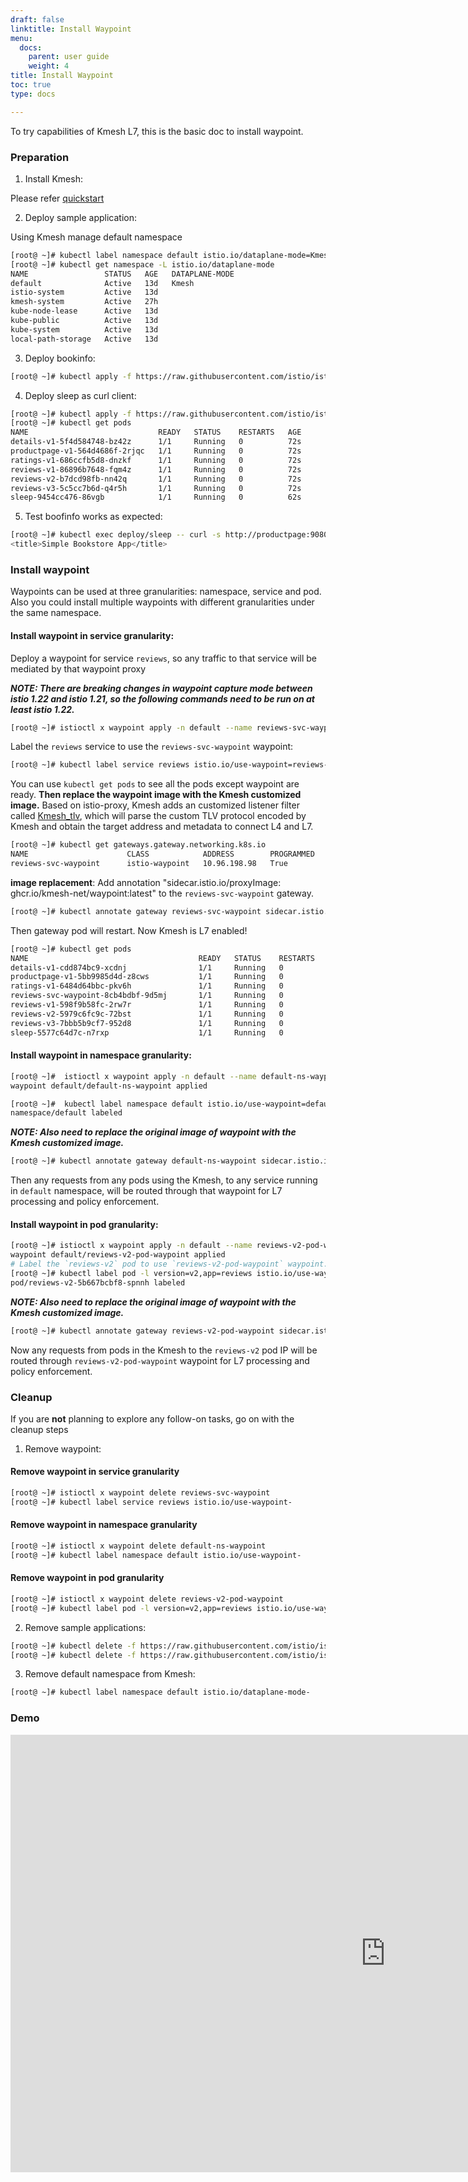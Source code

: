 ```yaml
---
draft: false
linktitle: Install Waypoint
menu:
  docs:
    parent: user guide
    weight: 4
title: Install Waypoint
toc: true
type: docs

---
```


To try capabilities of Kmesh L7, this is the basic doc to install waypoint.

### Preparation

1. Install Kmesh:

Please refer [quickstart](https://kmesh.net/en/docs/setup/quickstart/)

2. Deploy sample application:

Using Kmesh manage default namespace

```bash
[root@ ~]# kubectl label namespace default istio.io/dataplane-mode=Kmesh
[root@ ~]# kubectl get namespace -L istio.io/dataplane-mode
NAME                 STATUS   AGE   DATAPLANE-MODE
default              Active   13d   Kmesh
istio-system         Active   13d   
kmesh-system         Active   27h   
kube-node-lease      Active   13d   
kube-public          Active   13d   
kube-system          Active   13d   
local-path-storage   Active   13d   
```

3. Deploy bookinfo:

```bash
[root@ ~]# kubectl apply -f https://raw.githubusercontent.com/istio/istio/release-1.21/samples/bookinfo/platform/kube/bookinfo.yaml
```

4. Deploy sleep as curl client:

```bash
[root@ ~]# kubectl apply -f https://raw.githubusercontent.com/istio/istio/release-1.21/samples/sleep/sleep.yaml
[root@ ~]# kubectl get pods
NAME                             READY   STATUS    RESTARTS   AGE
details-v1-5f4d584748-bz42z      1/1     Running   0          72s
productpage-v1-564d4686f-2rjqc   1/1     Running   0          72s
ratings-v1-686ccfb5d8-dnzkf      1/1     Running   0          72s
reviews-v1-86896b7648-fqm4z      1/1     Running   0          72s
reviews-v2-b7dcd98fb-nn42q       1/1     Running   0          72s
reviews-v3-5c5cc7b6d-q4r5h       1/1     Running   0          72s
sleep-9454cc476-86vgb            1/1     Running   0          62s
```

5. Test boofinfo works as expected:

```bash
[root@ ~]# kubectl exec deploy/sleep -- curl -s http://productpage:9080/ | grep -o "<title>.*</title>"
<title>Simple Bookstore App</title>
```

### Install waypoint

Waypoints can be used at three granularities: namespace, service and pod. Also you could install multiple waypoints with different granularities under the same namespace.

#### Install waypoint in service granularity:

Deploy a waypoint for service `reviews`, so any traffic to that service will be mediated by that waypoint proxy

***NOTE: There are breaking changes in waypoint capture mode between istio 1.22 and istio 1.21, so the following commands need to be run on at least istio 1.22.***

```bash
[root@ ~]# istioctl x waypoint apply -n default --name reviews-svc-waypoint
```

Label the `reviews` service to use the `reviews-svc-waypoint` waypoint:

```bash
[root@ ~]# kubectl label service reviews istio.io/use-waypoint=reviews-svc-waypoint
```

You can use `kubectl get pods` to see all the pods except waypoint are ready. **Then replace the waypoint image with the Kmesh customized image.** Based on istio-proxy, Kmesh adds an customized listener filter called [Kmesh_tlv](https://github.com/kmesh-net/waypoint/tree/master/source/extensions/filters/listener/kmesh_tlv), which will parse the custom TLV protocol encoded by Kmesh and obtain the target address and metadata to connect L4 and L7.

```bash
[root@ ~]# kubectl get gateways.gateway.networking.k8s.io
NAME                      CLASS            ADDRESS        PROGRAMMED   AGE
reviews-svc-waypoint      istio-waypoint   10.96.198.98   True         30m
```

**image replacement**: Add annotation "sidecar.istio.io/proxyImage: ghcr.io/kmesh-net/waypoint:latest" to the `reviews-svc-waypoint` gateway.

```bash
[root@ ~]# kubectl annotate gateway reviews-svc-waypoint sidecar.istio.io/proxyImage=ghcr.io/kmesh-net/waypoint:latest
```

Then gateway pod will restart. Now Kmesh is L7 enabled!

```bash
[root@ ~]# kubectl get pods
NAME                                      READY   STATUS    RESTARTS   AGE
details-v1-cdd874bc9-xcdnj                1/1     Running   0          30m
productpage-v1-5bb9985d4d-z8cws           1/1     Running   0          30m
ratings-v1-6484d64bbc-pkv6h               1/1     Running   0          30m
reviews-svc-waypoint-8cb4bdbf-9d5mj       1/1     Running   0          30m
reviews-v1-598f9b58fc-2rw7r               1/1     Running   0          30m
reviews-v2-5979c6fc9c-72bst               1/1     Running   0          30m
reviews-v3-7bbb5b9cf7-952d8               1/1     Running   0          30m
sleep-5577c64d7c-n7rxp                    1/1     Running   0          30m
```


#### Install waypoint in namespace granularity:

```bash
[root@ ~]#  istioctl x waypoint apply -n default --name default-ns-waypoint
waypoint default/default-ns-waypoint applied

[root@ ~]#  kubectl label namespace default istio.io/use-waypoint=default-ns-waypoint
namespace/default labeled
```

***NOTE: Also need to replace the original image of waypoint with the Kmesh customized image.***

```bash
[root@ ~]# kubectl annotate gateway default-ns-waypoint sidecar.istio.io/proxyImage=ghcr.io/kmesh-net/waypoint:latest
```

Then any requests from any pods using the Kmesh, to any service running in `default` namespace, will be routed through that waypoint for L7 processing and policy enforcement.

#### Install waypoint in pod granularity:

```bash
[root@ ~]# istioctl x waypoint apply -n default --name reviews-v2-pod-waypoint --for workload
waypoint default/reviews-v2-pod-waypoint applied
# Label the `reviews-v2` pod to use `reviews-v2-pod-waypoint` waypoint.
[root@ ~]# kubectl label pod -l version=v2,app=reviews istio.io/use-waypoint=reviews-v2-pod-waypoint
pod/reviews-v2-5b667bcbf8-spnnh labeled
```

***NOTE: Also need to replace the original image of waypoint with the Kmesh customized image.***

```bash
[root@ ~]# kubectl annotate gateway reviews-v2-pod-waypoint sidecar.istio.io/proxyImage=ghcr.io/kmesh-net/waypoint:latest
```

Now any requests from pods in the Kmesh to the `reviews-v2` pod IP will be routed through `reviews-v2-pod-waypoint` waypoint for L7 processing and policy enforcement.

### Cleanup

If you are **not** planning to explore any follow-on tasks, go on with the cleanup steps

1. Remove waypoint:

#### Remove waypoint in service granularity
```bash
[root@ ~]# istioctl x waypoint delete reviews-svc-waypoint
[root@ ~]# kubectl label service reviews istio.io/use-waypoint-
```
#### Remove waypoint in namespace granularity

```bash
[root@ ~]# istioctl x waypoint delete default-ns-waypoint
[root@ ~]# kubectl label namespace default istio.io/use-waypoint-
```

#### Remove waypoint in pod granularity

```bash
[root@ ~]# istioctl x waypoint delete reviews-v2-pod-waypoint
[root@ ~]# kubectl label pod -l version=v2,app=reviews istio.io/use-waypoint-
```

2. Remove sample applications:

```bash
[root@ ~]# kubectl delete -f https://raw.githubusercontent.com/istio/istio/release-1.21/samples/bookinfo/platform/kube/bookinfo.yaml
[root@ ~]# kubectl delete -f https://raw.githubusercontent.com/istio/istio/release-1.21/samples/sleep/sleep.yaml
```

3. Remove default namespace from Kmesh:

```bash
[root@ ~]# kubectl label namespace default istio.io/dataplane-mode-
```

### Demo

<iframe width="1200" height="700" src="https://www.youtube.com/embed/_mnPQU5SSFo" frameborder="0" allowfullscreen></iframe>